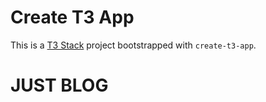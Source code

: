 # Create T3 App

This is a [T3 Stack](https://create.t3.gg/) project bootstrapped with `create-t3-app`.

# JUST BLOG

